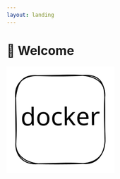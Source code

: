 ```yaml
---
layout: landing
---
```


# 👋 Welcome

<img src=".gitbook/assets/file.excalidraw.svg" alt="" class="gitbook-drawing">

